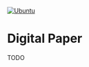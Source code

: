 [![Ubuntu](https://github.com/zpervan/digitalpaper/actions/workflows/ubuntu_ci.yml/badge.svg)](https://github.com/zpervan/digitalpaper/actions/workflows/ubuntu_ci.yml)

# Digital Paper #

TODO